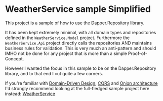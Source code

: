 # WeatherService sample Simplified

This project is a sample of how to use the Dapper.Repository library.

It has been kept extremely minimal, with all domain types and repositories defined in the `WeatherService.Model` project. 
Furthermore the `WeatherService.Api` project directly calls the repositories AND maintains business rules for validation.
This is very much an anti-pattern and should IMHO not be done for any project that is more than a simple Proof-of-Concept. 

However I wanted the focus in this sample to be on the Dapper.Repository library, and to that end I cut quite a few corners.

If you're familiar with [Domain-Driven Design](https://en.wikipedia.org/wiki/Domain-driven_design), [CQRS](https://en.wikipedia.org/wiki/Command%E2%80%93query_separation) and [Onion architecture](https://en.everybodywiki.com/Onion_Architecture) I'd strongly recommend looking at the full-fledged sample project here instead: [WeatherService](https://github.com/steffenskov/Dapper.Repository/tree/main/samples/WeatherService)